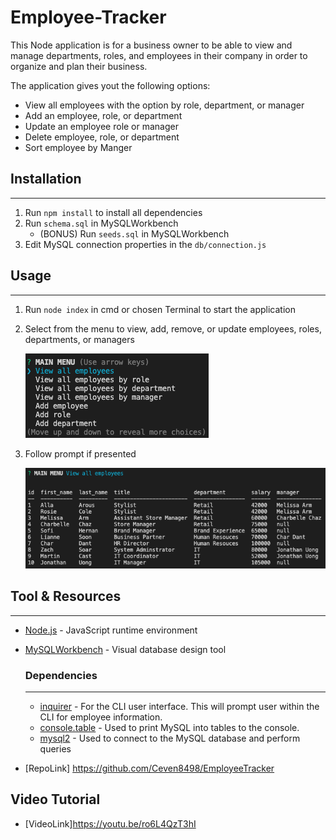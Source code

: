 # Employee-Tracker

This Node application is for a business owner to be able to view and manage departments, roles, and employees in their company in order to organize and plan their business.

The application gives yout the following options:
* View all employees with the option by role, department, or manager
* Add an employee, role, or department
* Update an employee role or manager
* Delete employee, role, or department
* Sort employee by Manger

## Installation
---
1. Run `npm install` to install all dependencies
2. Run `schema.sql` in MySQLWorkbench
    * (BONUS) Run `seeds.sql` in MySQLWorkbench
3. Edit MySQL connection properties in the `db/connection.js`

## Usage
---
1. Run `node index` in cmd or chosen Terminal to start the application
2. Select from the menu to view, add, remove, or update employees, roles, departments, or managers

    ![](images/menu.png)

3. Follow prompt if presented

    ![](images/sample.png)

## Tool & Resources
---
* [Node.js](https://nodejs.org/en/) - JavaScript runtime environment
* [MySQLWorkbench](https://www.mysql.com/products/workbench/) - Visual database design tool
    ### Dependencies
    ---
    * [inquirer](https://www.npmjs.com/package/inquirer) - For the CLI user interface. This will prompt user within the CLI for employee information.
    * [console.table](https://www.npmjs.com/package/console.table) - Used to print MySQL into tables to the console.
    * [mysql2](https://www.npmjs.com/package/mysql2) - Used to connect to the MySQL database and perform queries

* [RepoLink] https://github.com/Ceven8498/EmployeeTracker

## Video Tutorial

* [VideoLink]https://youtu.be/ro6L4QzT3hI